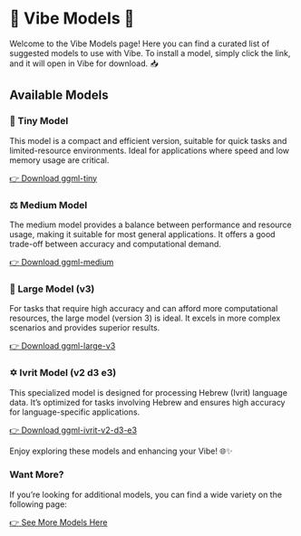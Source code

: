 # 🌟 Vibe Models 🌟

Welcome to the Vibe Models page! Here you can find a curated list of suggested models to use with Vibe. To install a model, simply click the link, and it will open in Vibe for download. 📥

## Available Models

### 🌱 Tiny Model

This model is a compact and efficient version, suitable for quick tasks and limited-resource environments. Ideal for applications where speed and low memory usage are critical.

[👉 Download ggml-tiny](https://shorturl.at/XSP9R)

### ⚖️ Medium Model

The medium model provides a balance between performance and resource usage, making it suitable for most general applications. It offers a good trade-off between accuracy and computational demand.

[👉 Download ggml-medium](https://shorturl.at/Ha6br)

### 🚀 Large Model (v3)

For tasks that require high accuracy and can afford more computational resources, the large model (version 3) is ideal. It excels in more complex scenarios and provides superior results.

[👉 Download ggml-large-v3](https://tinyurl.com/3cn846h8)

### ✡️ Ivrit Model (v2 d3 e3)

This specialized model is designed for processing Hebrew (Ivrit) language data. It’s optimized for tasks involving Hebrew and ensures high accuracy for language-specific applications.

[👉 Download ggml-ivrit-v2-d3-e3](https://tinyurl.com/yckxca25)

Enjoy exploring these models and enhancing your Vibe! 🌐✨

### Want More?

If you’re looking for additional models, you can find a wide variety on the following page:

[👉 See More Models Here](https://huggingface.co/ggerganov/whisper.cpp/tree/main)
